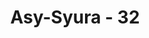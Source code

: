 ---
title: "Asy-Syura - 32"
no: 32
arabic_no: ٣٢
ayah: وَمِنْ اٰيٰتِهِ الْجَوَارِ فِى الْبَحْرِ كَالْاَعْلَامِ ۗ 
translation: "Dan di antara tanda-tanda (kebesaran)-Nya ialah kapal-kapal (yang berlayar) di laut seperti gunung-gunung."
tafsir: "Pada ayat ini Allah menerangkan bahwa sebagian dari tanda-tanda kekuasaan, kebesaran dan keperkasaan-Nya ialah ditundukkan-Nya laut bagi manusia hingga kapal bisa berlayar di laut laksana gunung besar atau satu perkampungan di atas air.\n\nAyat ini mengibaratkan kapal-kapal berlayar seperti gunung-gunung. Ayat ini mengisyaratkan pula, bahwa sesungguhnya gunung-gunung itu juga bergerak, sesuatu yang sulit dicerna bagi orang awam, namun sesuatu yang sudah diterima dalam ilmu geologi. Seperti sering dikatakan oleh para ahli geologi bahwa gunung-gunung sesungguhnya mengapung seperti laiknya kapal-kapal mengapung di samudra. Dalam ayat ini, Allah justru memperlihatkan bahwa kapal yang berlayar itu ibarat gunung, yang bagi orang awam tentu sulit memahaminya. Bagi orang awam gunung-gunung itu tampak diam. Gunung-gunung (dalam hal ini sebagai bagian kontinen/benua) pada kenyataannya memang mengapung di atas astenosfer dan bergerak seperti halnya kapal yang berlayar (lihat penjelasan pada Juz 20, An-Naml/27: 88). Seperti diketahui baru pada dekade tahun enampuluhan abad ke-20 teori apungan benua, yang cikal bakalnya sudah dimulai pada awal abad 20, bersama teori pemekaran tengah samudra melandasi teori tektonik lempeng ditemukan para ilmuwan."
---